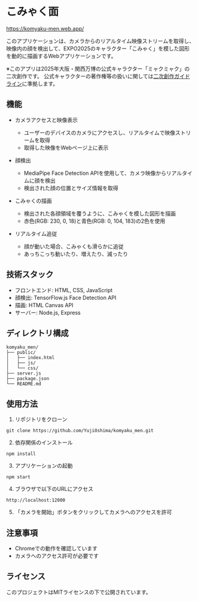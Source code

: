 # こみゃく面

https://komyaku-men.web.app/

このアプリケーションは、カメラからのリアルタイム映像ストリームを取得し、映像内の顔を検出して、EXPO2025のキャラクター「こみゃく」を模した図形を動的に描画するWebアプリケーションです。

※このアプリは2025年大阪・関西万博の公式キャラクター「ミャクミャク」の二次創作です。
公式キャラクターの著作権等の扱いに関しては[二次創作ガイドライン](https://www.expo2025.or.jp/wp/wp-content/themes/expo2025orjp_2022/assets/pdf/character/character_terms.pdf)に準拠します。

## 機能

- カメラアクセスと映像表示
  - ユーザーのデバイスのカメラにアクセスし、リアルタイムで映像ストリームを取得
  - 取得した映像をWebページ上に表示

- 顔検出
  - MediaPipe Face Detection APIを使用して、カメラ映像からリアルタイムに顔を検出
  - 検出された顔の位置とサイズ情報を取得

- こみゃくの描画
  - 検出された各顔領域を覆うように、こみゃくを模した図形を描画
  - 赤色(RGB: 230, 0, 18)と青色(RGB: 0, 104, 183)の2色を使用

- リアルタイム追従
  - 顔が動いた場合、こみゃくも滑らかに追従
  - あっちこっち動いたり、増えたり、減ったり

## 技術スタック

- フロントエンド: HTML, CSS, JavaScript
- 顔検出: TensorFlow.js Face Detection API
- 描画: HTML Canvas API
- サーバー: Node.js, Express

## ディレクトリ構成

```
komyaku_men/
├── public/
│   ├── index.html
│   ├── js/
│   └── css/
├── server.js
├── package.json
└── README.md
```

## 使用方法

1. リポジトリをクローン
```
git clone https://github.com/YujiOshima/komyaku_men.git
```

2. 依存関係のインストール
```
npm install
```

3. アプリケーションの起動
```
npm start
```

4. ブラウザで以下のURLにアクセス
```
http://localhost:12000
```

5. 「カメラを開始」ボタンをクリックしてカメラへのアクセスを許可

## 注意事項

- Chromeでの動作を確認しています
- カメラへのアクセス許可が必要です

## ライセンス

このプロジェクトはMITライセンスの下で公開されています。